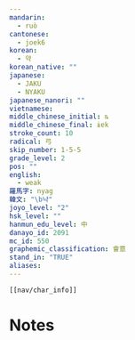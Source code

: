 ```yaml
---
mandarin:
  - ruò
cantonese:
  - joek6
korean:
  - 약
korean_native: ""
japanese:
  - JAKU
  - NYAKU
japanese_nanori: ""
vietnamese:
middle_chinese_initial: ȵ
middle_chinese_final: ɨɐk
stroke_count: 10
radical: 弓
skip_number: 1-5-5
grade_level: 2
pos: ""
english:
  - weak
羅馬字: nyag
韓文: "\b냑"
joyo_level: "2"
hsk_level: ""
hanmun_edu_level: 中
danayo_id: 2091
mc_id: 550
graphemic_classification: 會意
stand_in: "TRUE"
aliases:
---
```

```meta-bind-embed
[[nav/char_info]]
```

# Notes
